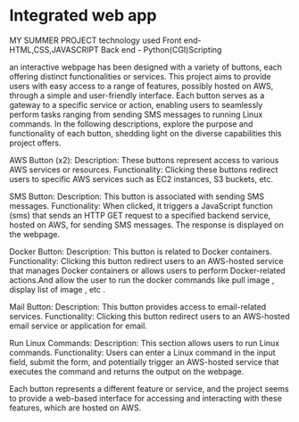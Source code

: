 # Integrated web app

MY SUMMER PROJECT
technology used 
Front end- HTML,CSS,JAVASCRIPT
Back end - Python(CGI)Scripting

 an interactive webpage has been designed with a variety of buttons, each offering distinct functionalities or services. This project aims to provide users with easy access to a range of features, possibly hosted on AWS, through a simple and user-friendly interface. Each button serves as a gateway to a specific service or action, enabling users to seamlessly perform tasks ranging from sending SMS messages to running Linux commands. In the following descriptions, explore the purpose and functionality of each button, shedding light on the diverse capabilities this project offers.

AWS Button (x2): Description: These buttons represent access to various AWS services or resources. Functionality: Clicking these buttons redirect users to specific AWS services such as EC2 instances, S3 buckets, etc.

SMS Button: Description: This button is associated with sending SMS messages. Functionality: When clicked, it triggers a JavaScript function (sms) that sends an HTTP GET request to a specified backend service, hosted on AWS, for sending SMS messages. The response is displayed on the webpage.

Docker Button: Description: This button is related to Docker containers. Functionality: Clicking this button redirect users to an AWS-hosted service that manages Docker containers or allows users to perform Docker-related actions.And allow the user to run the docker commands like pull image , display list of image , etc .

Mail Button: Description: This button provides access to email-related services. Functionality: Clicking this button redirect users to an AWS-hosted email service or application for email.

Run Linux Commands: Description: This section allows users to run Linux commands. Functionality: Users can enter a Linux command in the input field, submit the form, and potentially trigger an AWS-hosted service that executes the command and returns the output on the webpage.

Each button represents a different feature or service, and the project seems to provide a web-based interface for accessing and interacting with these features, which are hosted on AWS.
